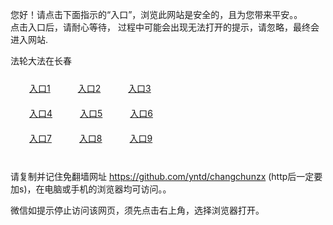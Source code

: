 您好！请点击下面指示的“入口”，浏览此网站是安全的，且为您带来平安。。 <br/>
点击入口后，请耐心等待， 过程中可能会出现无法打开的提示，请忽略，最终会进入网站. </br>

法轮大法在长春<br/>
<div style="padding:10px"><a style="margin:20px" target="_blank" href="https://d3uz4hn2r1imsx.cloudfront.net/2Qpsp?kbkbkyi" id="ccLink1" rel="nofollow">入口1</a> <a target="_blank" style="margin:20px" href="https://dzi1o1zwo1hgs.cloudfront.net/2Qpsp?vnwph" id="ccLink2" rel="nofollow">入口2</a> <a style="margin:20px" target="_blank" href="https://d3iyj2a3g2mvu8.cloudfront.net/2Qpsp?odzjptxb" id="ccLink3" rel="nofollow">入口3</a></div>

<div style="padding:10px" ><a style="margin:20px" target="_blank" href="https://d3uz4hn2r1imsx.cloudfront.net/2Qpsp?kbkbkyi" id="ccLink4" rel="nofollow">入口4</a> <a style="margin:20px" href="https://dzi1o1zwo1hgs.cloudfront.net/2Qpsp?vnwph" target="_blank" id="ccLink5" rel="nofollow">入口5</a> <a style="margin:20px" href="https://d3iyj2a3g2mvu8.cloudfront.net/2Qpsp?odzjptxb" target="_blank" id="ccLink6" rel="nofollow">入口6</a></div>

<div style="padding:10px"><a style="margin:20px" target="_blank" href="https://d3uz4hn2r1imsx.cloudfront.net/2Qpsp?kbkbkyi" id="ccLink7" rel="nofollow">入口7</a> <a style="margin:20px" href="https://dzi1o1zwo1hgs.cloudfront.net/2Qpsp?vnwph" target="_blank" id="ccLink8" rel="nofollow">入口8</a> <a style="margin:20px" target="_blank" href="https://d3iyj2a3g2mvu8.cloudfront.net/2Qpsp?odzjptxb" id="ccLink9" rel="nofollow">入口9</a></div>

<br/>



请复制并记住免翻墙网址 https://github.com/yntd/changchunzx (http后一定要加s)，在电脑或手机的浏览器均可访问。。<br/>

微信如提示停止访问该网页，须先点击右上角，选择浏览器打开。
